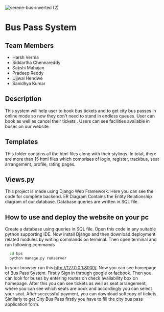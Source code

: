 
![serene-bus-inverted (2)](https://user-images.githubusercontent.com/85924566/163560670-a6b729fd-aea2-48a5-9e7c-cc7282abd823.png)
# Bus Pass System
## Team Members



- Harsh Verma
- Siddartha Chennareddy
- Sakshi Mahajan
- Pradeep Reddy
- Ujjwal Hendwe
- Sanidhya Kumar

## Description
This system will help user to book bus tickets and to get 
city bus passes in online mode so now they don't need to 
stand in endless queues. User can book as well as cancel
their tickets . Users can see facilities available in
buses on our website.

## Templates
This folder contains all the html files along with their stylings. In total, there are
more than 15 html files which comprises of login, register, trackbus, seat arrangement, profile,
rating pages.
 
## Views.py
This project is made using Django Web Framework. Here you can see the code for complete 
backend. ER Diagram Contains the Entity Relationship diagram of our database.
Database queries are written in SQL file.

## How to use and deploy the website on your pc
Create a database using queries in SQL file. Open this code in any suitable python supporting IDE.
Now install Django and then download deployment related modules by writing commands on terminal.
Then open terminal and run following commands 
```bash
  cd bps
  python manage.py runserver
```
In your browser run this http://127.0.0.1:8000/. Now you can see 
homepage of Bus Pass System. Firstly Sign in through google or facbook.
Then you can look for buses by entering routes on check availability 
box on homepage. After this you can see tickets as well as seat arrangement, 
where you can see which seats are book and accordingly you can select your seat.
After successful payment, you can download softcopy of tickets.
Similarly to get City Bus Pass firstly you have to fill the city bus pass
application form.












